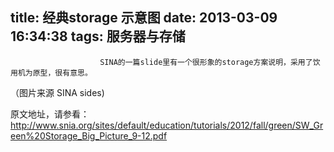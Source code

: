 title: 经典storage 示意图
date: 2013-03-09 16:34:38
tags: 服务器与存储
---


						SINA的一篇slide里有一个很形象的storage方案说明，采用了饮用机为原型，很有意思。
（图片来源 SINA sides)


原文地址，请参看：
http://www.snia.org/sites/default/education/tutorials/2012/fall/green/SW_Green%20Storage_Big_Picture_9-12.pdf                                   